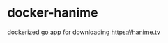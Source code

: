 # docker-hanime
dockerized [go app](https://github.com/IchBinLeoon/hanime) for downloading https://hanime.tv
